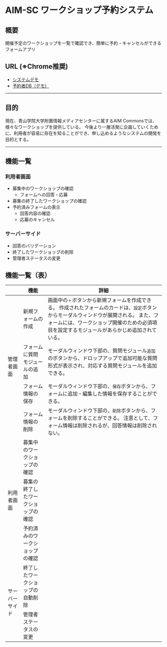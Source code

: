 # AIM-SC ワークショップ予約システム

## 概要
開催予定のワークショップを一覧で確認でき、簡単に予約・キャンセルができるフォームアプリ

## URL (※Chrome推奨)
- [システムデモ](https://script.google.com/macros/s/AKfycbyAnBluPHYrX6RY7lADeC0DCnCzBTi4PElMXsmjeBbBttzsVXXY4yYOtpp_tsJGP8to/exec)
- [予約者DB（デモ）](https://docs.google.com/spreadsheets/d/14P-oIABdGodeiXzJ_KCYXiy8z7f30MnzrYaQwuBlq2c/edit?usp=sharing)

---

## 目的
現在、青山学院大学附置情報メディアセンターに属するAIM Commonsでは、様々なワークショップを提供している。
今後より一層活発に企画していくために、利用者が容易に存在を知ることができ、申し込めるようなシステムの開発を目的とする。

---

## 機能一覧
### 利用者画面
- 募集中のワークショップの確認
  - フォームへの回答・応募
- 募集の終了したワークショップの確認
- 予約済みフォームの表示
  - 回答内容の確認
  - 応募のキャンセル

### サーバーサイド
- 回答のバリデーション
- 終了したワークショップの削除
- 管理者ステータスの変更

## 機能一覧（表）
<table>
	<thead>
		<tr>
			<th scope='col'></th>
			<th scope='col'>機能</th>
			<th scope='col'>詳細</th>
		</tr>
	</thead>
	<tbody>
		<tr>
			<td rowspan='4'>管理者画面</td>
			<td>新規フォームの作成</td>
			<td>
				画面中の<code>＋</code>ボタンから新規フォームを作成できる。
				作成されたフォームのカードは、<code>設定</code>ボタンからモーダルウィンドウが展開される。
				また、フォームには、ワークショップ開催のための必須項目を設定するモジュールがあらかじめ追加されている。
			</td>
		</tr>
		<tr>
			<td>フォームに質問モジュールの追加</td>
			<td>
				モーダルウィンドウ下部の、質問モジュール<code>追加</code>のボタンから、ドロップアップで追加可能な質問形式が表示され、対応する質問モジュールを追加できる。
			</td>
		</tr>
		<tr>
			<td>フォーム情報の保存</td>
			<td>
				モーダルウィンドウ下部の、<code>保存</code>ボタンから、フォームに追加・編集した情報を保存することができる。
			</td>
		</tr>
		<tr>
			<td>フォーム情報の削除</td>
			<td>
				モーダルウィンドウ下部の、<code>削除</code>ボタンから、フォームを削除することができる。
				注意として、フォーム情報は削除されるが、回答情報は削除されない。
			</td>
		</tr>
		<tr>
			<td rowspan='3'>利用者画面</td>
			<td>募集中のワークショップの確認</td>
			<td></td>
		</tr>
		<tr>
			<td>募集の終了したワークショップの確認</td>
			<td></td>
		</tr>
		<tr>
			<td>予約済みのワークショップの確認</td>
			<td></td>
		</tr>
		<tr>
			<td rowspan='2'>サーバーサイド</td>
			<td>終了したワークショップの自動削除</td>
			<td></td>
		</tr>
		<tr>
			<td>管理者ステータスの変更</td>
			<td></td>
		</tr>
	</tbody>
</table>